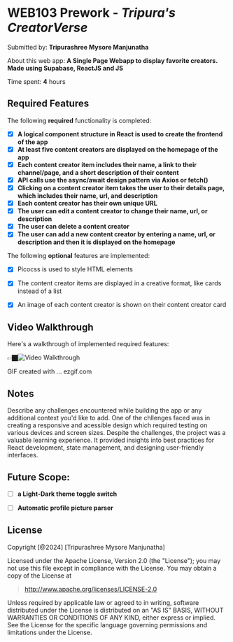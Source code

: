 # WEB103 Prework - *Tripura's CreatorVerse*

Submitted by: **Tripurashree Mysore Manjunatha**

About this web app: **A Single Page Webapp to display favorite creators. Made using Supabase, ReactJS and JS**

Time spent: **4** hours

## Required Features

The following **required** functionality is completed:

<!-- 👉🏿👉🏿👉🏿 Make sure to check off completed functionality below -->
- [x] **A logical component structure in React is used to create the frontend of the app**
- [x] **At least five content creators are displayed on the homepage of the app**
- [x] **Each content creator item includes their name, a link to their channel/page, and a short description of their content**
- [x] **API calls use the async/await design pattern via Axios or fetch()**
- [x] **Clicking on a content creator item takes the user to their details page, which includes their name, url, and description**
- [x] **Each content creator has their own unique URL**
- [x] **The user can edit a content creator to change their name, url, or description**
- [x] **The user can delete a content creator**
- [x] **The user can add a new content creator by entering a name, url, or description and then it is displayed on the homepage**

The following **optional** features are implemented:

- [x] Picocss is used to style HTML elements
- [x] The content creator items are displayed in a creative format, like cards instead of a list
- [x] An image of each content creator is shown on their content creator card


## Video Walkthrough

Here's a walkthrough of implemented required features:

👉🏿<img src='TVTsCreatorVerse-GoogleChrome2024-08-0514-24-31-ezgif.com-video-to-gif-converter.gif' title='Video Walkthrough' width='' alt='Video Walkthrough' />

<!-- Replace this with whatever GIF tool you used! -->
GIF created with ...  ezgif.com
<!-- Recommended tools:
[Kap](https://getkap.co/) for macOS
[ScreenToGif](https://www.screentogif.com/) for Windows
[peek](https://github.com/phw/peek) for Linux. -->

## Notes

Describe any challenges encountered while building the app or any additional context you'd like to add.
One of the chllenges faced was in creating a responsive and acessible design which required testing on various devices and screen sizes. Despite the challenges, the project was a valuable learning experience. It provided insights into best practices for React development, state management, and designing user-friendly interfaces.

## Future Scope:
- [ ]  **a Light-Dark theme toggle switch**
- [ ]  **Automatic profile picture parser**


## License

Copyright [@2024] [Tripurashree Mysore Manjunatha]

Licensed under the Apache License, Version 2.0 (the "License"); you may not use this file except in compliance with the License. You may obtain a copy of the License at

> http://www.apache.org/licenses/LICENSE-2.0

Unless required by applicable law or agreed to in writing, software distributed under the License is distributed on an "AS IS" BASIS, WITHOUT WARRANTIES OR CONDITIONS OF ANY KIND, either express or implied. See the License for the specific language governing permissions and limitations under the License.